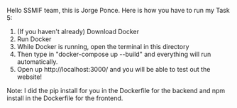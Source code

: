 Hello SSMIF team, this is Jorge Ponce. Here is how you have to run my Task 5:

1. (If you haven't already) Download Docker
2. Run Docker
3. While Docker is running, open the terminal in this directory
4. Then type in "docker-compose up --build" and everything will run automatically.
5. Open up http://localhost:3000/ and you will be able to test out the website!

Note: I did the pip install for you in the Dockerfile for the backend and npm install in the Dockerfile for the frontend.
